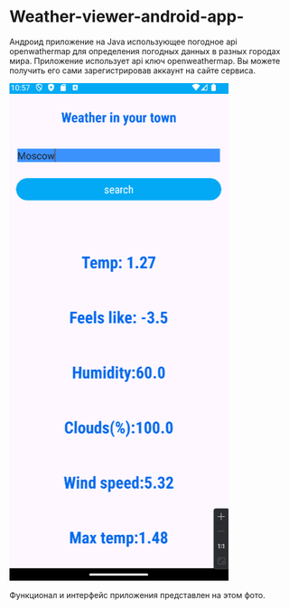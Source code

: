 # Weather-viewer-android-app-
Андроид приложение на Java использующее погодное api openwathermap для определения погодных данных в разных городах мира.
Приложение использует api ключ openweathermap. Вы можете получить его сами зарегистрировав аккаунт на сайте сервиса.

![](AppScreenshot/screenshotApp.png)

Функционал и интерфейс приложения представлен на этом фото.

